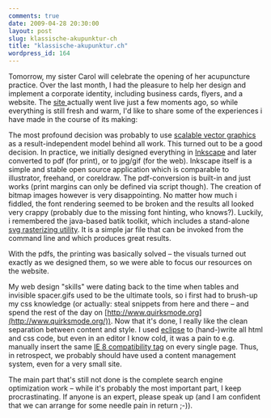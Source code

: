 ```yaml
---
comments: true
date: 2009-04-28 20:30:00
layout: post
slug: klassische-akupunktur-ch
title: "klassische-akupunktur.ch"
wordpress_id: 164
---
```


Tomorrow, my sister Carol will celebrate the opening of her acupuncture practice. Over the last month, I had the pleasure to help her design and implement a corporate identity, including business cards, flyers, and a website. The [site ](http://klassische-akupunktur.ch)actually went live just a few moments ago, so while everything is still fresh and warm, I'd like to share some of the experiences i have made in the course of its making:

The most profound decision was probably to use [scalable vector graphics](http://en.wikipedia.org/wiki/Scalable_Vector_Graphics) as a result-independent model behind all work. This turned out to be a good decision. In practice, we initially designed everything in [Inkscape](http://www.inkscape.org) and later converted to pdf (for print), or to jpg/gif (for the web). Inkscape itself is a simple and stable open source application which is comparable to illustrator, freehand, or coreldraw. The pdf-conversion is built-in and just works (print margins can only be defined via script though). The creation of bitmap images however is very disappointing. No matter how much i fiddled, the font rendering seemed to be broken and the results all looked very crappy (probably due to the missing font hinting, who knows?). Luckily, i remembered the java-based batik toolkit, which includes a stand-alone [svg rasterizing utility](http://xmlgraphics.apache.org/batik/tools/rasterizer.html). It is a simple jar file that can be invoked from the command line and which produces great results.

With the pdfs, the printing was basically solved – the visuals turned out exactly as we designed them, so we were able to focus our resources on the website.

My web design "skills" were dating back to the time when tables and invisible spacer.gifs used to be the ultimate tools, so i first had to brush-up my css knowledge (or actually: steal snippets from here and there – and spend the rest of the day on [http://www.quirksmode.org](http://www.quirksmode.org/)). Now that it's done, I really like the clean separation between content and style. I used [eclipse](http://eclipse.org/) to (hand-)write all html and css code, but even in an editor I know cold, it was a pain to e.g. manually insert the same [IE 8 compatibility tag](http://weblog.helpware.net/?p=119) on every single page. Thus, in retrospect, we probably should have used a content management system, even for a very small site.

The main part that's still not done is the complete search engine optimization work – while it's probably the most important part, I keep procrastinating. If anyone is an expert, please speak up (and I am confident that we can arrange for some needle pain in return ;-)).